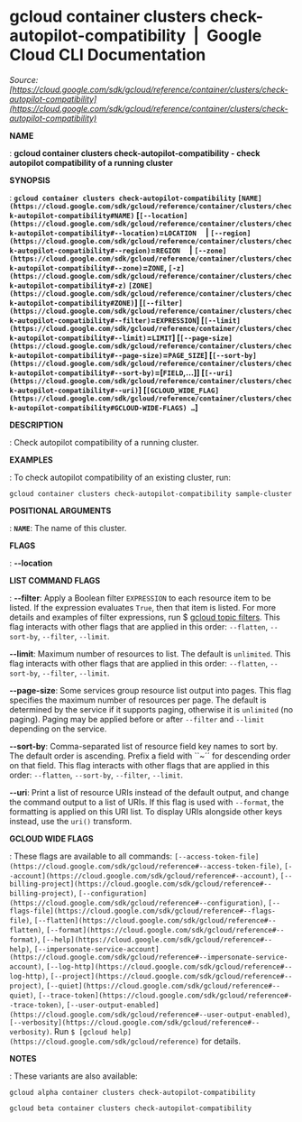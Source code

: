 # gcloud container clusters check-autopilot-compatibility  |  Google Cloud CLI Documentation

*Source: [https://cloud.google.com/sdk/gcloud/reference/container/clusters/check-autopilot-compatibility](https://cloud.google.com/sdk/gcloud/reference/container/clusters/check-autopilot-compatibility)*

**NAME**

: **gcloud container clusters check-autopilot-compatibility - check autopilot compatibility of a running cluster**

**SYNOPSIS**

: **`gcloud container clusters check-autopilot-compatibility` `[NAME](https://cloud.google.com/sdk/gcloud/reference/container/clusters/check-autopilot-compatibility#NAME)` [`[--location](https://cloud.google.com/sdk/gcloud/reference/container/clusters/check-autopilot-compatibility#--location)`=`LOCATION`     | `[--region](https://cloud.google.com/sdk/gcloud/reference/container/clusters/check-autopilot-compatibility#--region)`=`REGION`     | `[--zone](https://cloud.google.com/sdk/gcloud/reference/container/clusters/check-autopilot-compatibility#--zone)`=`ZONE`, `[-z](https://cloud.google.com/sdk/gcloud/reference/container/clusters/check-autopilot-compatibility#-z)` `[ZONE](https://cloud.google.com/sdk/gcloud/reference/container/clusters/check-autopilot-compatibility#ZONE)`] [`[--filter](https://cloud.google.com/sdk/gcloud/reference/container/clusters/check-autopilot-compatibility#--filter)`=`EXPRESSION`] [`[--limit](https://cloud.google.com/sdk/gcloud/reference/container/clusters/check-autopilot-compatibility#--limit)`=`LIMIT`] [`[--page-size](https://cloud.google.com/sdk/gcloud/reference/container/clusters/check-autopilot-compatibility#--page-size)`=`PAGE_SIZE`] [`[--sort-by](https://cloud.google.com/sdk/gcloud/reference/container/clusters/check-autopilot-compatibility#--sort-by)`=[`FIELD`,…]] [`[--uri](https://cloud.google.com/sdk/gcloud/reference/container/clusters/check-autopilot-compatibility#--uri)`] [`[GCLOUD_WIDE_FLAG](https://cloud.google.com/sdk/gcloud/reference/container/clusters/check-autopilot-compatibility#GCLOUD-WIDE-FLAGS) …`]**

**DESCRIPTION**

: Check autopilot compatibility of a running cluster.

**EXAMPLES**

: To check autopilot compatibility of an existing cluster, run:

```
gcloud container clusters check-autopilot-compatibility sample-cluster
```

**POSITIONAL ARGUMENTS**

: **`NAME`**:
The name of this cluster.

**FLAGS**

: **--location**

**LIST COMMAND FLAGS**

: **--filter**:
Apply a Boolean filter `EXPRESSION` to each resource item
to be listed. If the expression evaluates `True`, then that item is
listed. For more details and examples of filter expressions, run $ [gcloud topic filters](https://cloud.google.com/sdk/gcloud/reference/topic/filters). This flag
interacts with other flags that are applied in this order:
`--flatten`, `--sort-by`, `--filter`,
`--limit`.

**--limit**:
Maximum number of resources to list. The default is `unlimited`. This
flag interacts with other flags that are applied in this order:
`--flatten`, `--sort-by`, `--filter`,
`--limit`.

**--page-size**:
Some services group resource list output into pages. This flag specifies the
maximum number of resources per page. The default is determined by the service
if it supports paging, otherwise it is `unlimited` (no paging).
Paging may be applied before or after `--filter` and
`--limit` depending on the service.

**--sort-by**:
Comma-separated list of resource field key names to sort by. The default order
is ascending. Prefix a field with ``~´´ for descending order on that
field. This flag interacts with other flags that are applied in this order:
`--flatten`, `--sort-by`, `--filter`,
`--limit`.

**--uri**:
Print a list of resource URIs instead of the default output, and change the
command output to a list of URIs. If this flag is used with
`--format`, the formatting is applied on this URI list. To display
URIs alongside other keys instead, use the `uri()` transform.

**GCLOUD WIDE FLAGS**

: These flags are available to all commands: `[--access-token-file](https://cloud.google.com/sdk/gcloud/reference#--access-token-file)`,
`[--account](https://cloud.google.com/sdk/gcloud/reference#--account)`, `[--billing-project](https://cloud.google.com/sdk/gcloud/reference#--billing-project)`,
`[--configuration](https://cloud.google.com/sdk/gcloud/reference#--configuration)`,
`[--flags-file](https://cloud.google.com/sdk/gcloud/reference#--flags-file)`,
`[--flatten](https://cloud.google.com/sdk/gcloud/reference#--flatten)`, `[--format](https://cloud.google.com/sdk/gcloud/reference#--format)`, `[--help](https://cloud.google.com/sdk/gcloud/reference#--help)`, `[--impersonate-service-account](https://cloud.google.com/sdk/gcloud/reference#--impersonate-service-account)`,
`[--log-http](https://cloud.google.com/sdk/gcloud/reference#--log-http)`,
`[--project](https://cloud.google.com/sdk/gcloud/reference#--project)`, `[--quiet](https://cloud.google.com/sdk/gcloud/reference#--quiet)`, `[--trace-token](https://cloud.google.com/sdk/gcloud/reference#--trace-token)`, `[--user-output-enabled](https://cloud.google.com/sdk/gcloud/reference#--user-output-enabled)`,
`[--verbosity](https://cloud.google.com/sdk/gcloud/reference#--verbosity)`.
Run `$ [gcloud help](https://cloud.google.com/sdk/gcloud/reference)` for details.

**NOTES**

: These variants are also available:

```
gcloud alpha container clusters check-autopilot-compatibility
```

```
gcloud beta container clusters check-autopilot-compatibility
```